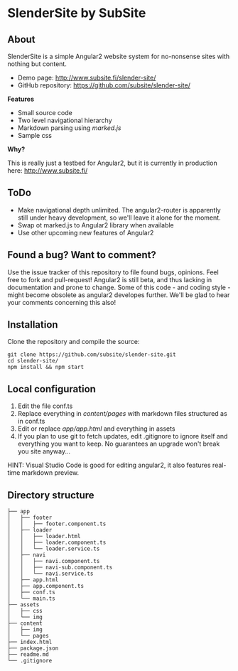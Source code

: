 # SlenderSite by SubSite

## About

SlenderSite is a simple Angular2 website system for no-nonsense sites with nothing but content.

- Demo page: http://www.subsite.fi/slender-site/ 
- GitHub repository: https://github.com/subsite/slender-site/

**Features**
- Small source code
- Two level navigational hierarchy
- Markdown parsing using *marked.js*
- Sample css 

**Why?**

This is really just a testbed for Angular2, but it is currently in production here: http://www.subsite.fi/

## ToDo

- Make navigational depth unlimited. The angular2-router is apparently still under heavy development, so we'll leave it alone for the moment.
- Swap ot marked.js to Angular2 library when available
- Use other upcoming new features of Angular2

## Found a bug? Want to comment?

Use the issue tracker of this repository to file found bugs, opinions. Feel free to fork and pull-request! Angular2 is still beta, and thus lacking in documentation and prone to change. Some of this code - and coding style - might become obsolete as angular2 developes further. We'll be glad to hear your comments concerning this also!

## Installation

Clone the repository and compile the source:
    
    git clone https://github.com/subsite/slender-site.git
    cd slender-site/
    npm install && npm start 


## Local configuration

 1. Edit the file conf.ts 
 2. Replace everything in *content/pages* with markdown files structured as in conf.ts
 3. Edit or replace *app/app.html* and everything in assets 
 4. If you plan to use git to fetch updates, edit .gitignore to ignore itself and everything you want to keep. No guarantees an upgrade won't break you site anyway...

HINT: Visual Studio Code is good for editing angular2, it also features real-time markdown preview.


## Directory structure

```
├── app
│   ├── footer 
│   │   ├── footer.component.ts
│   ├── loader 
│   │   ├── loader.html 
│   │   ├── loader.component.ts
│   │   └── loader.service.ts
│   ├── navi 
│   │   ├── navi.component.ts
│   │   ├── navi-sub.component.ts
│   │   └── navi.service.ts
│   ├── app.html
│   ├── app.component.ts
│   ├── conf.ts 
│   └── main.ts
├── assets
│   ├── css
│   └── img
├── content
│   ├── img
│   └── pages
├── index.html
├── package.json
├── readme.md
└── .gitignore
```
   
   
